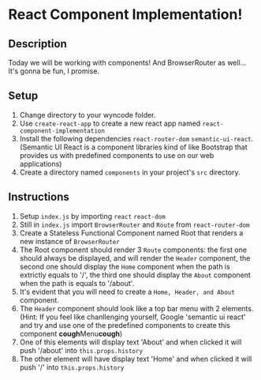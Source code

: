 # React Component Implementation!

## Description
Today we will be working with components! And BrowserRouter as well...
It's gonna be fun, I promise.

## Setup
1. Change directory to your wyncode folder.
2. Use ```create-react-app``` to create a new react app named ```react-component-implementation```
3. Install the following dependencies ```react-router-dom``` ```semantic-ui-react```. (Semantic UI React is a component libraries kind of like Bootstrap that provides us with predefined components to use on our web applications)
4. Create a directory named ```components``` in your project's ```src``` directory.

## Instructions
1. Setup ```index.js``` by importing ```react``` ```react-dom```
2. Still in ```index.js``` import ```BrowserRouter``` and ```Route``` from ```react-router-dom```
3. Create a Stateless Functional Component named Root that renders a new instance of ```BrowserRouter```
4. The Root component should render 3 ```Route``` components: the first one should always be displayed, and will render the ```Header``` component, the second one should display the ```Home``` component when the path is extrictly equals to '/', the third one should display the ```About``` component when the path is equals to '/about'.
5. It's evident that you will need to create a ```Home, Header, and About``` component.
6. The ```Header``` component should look like a top bar menu with 2 elements. (Hint: If you feel like chanllenging yourself, Google 'semantic ui react' and try and use one of the predefined components to create this component **cough**Menu**cough**)
7. One of this elements will display text 'About' and when clicked it will push '/about' into ```this.props.history```
8. The other element will have display text 'Home' and when clicked it will push '/' into ```this.props.history```
